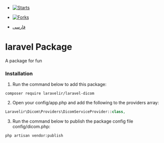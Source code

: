 - [![Starts](https://img.shields.io/github/stars/laravelir/laravel-dicom?style=flat&logo=github)](https://github.com/laravelir/laravel-dicom/forks)
- [![Forks](https://img.shields.io/github/forks/laravelir/laravel-dicom?style=flat&logo=github)](https://github.com/laravelir/laravel-dicom/stargazers)

- [فارسی](README.md)

# laravel Package

A package for fun

### Installation

1. Run the command below to add this package:

```
composer require laravelir/laravel-dicom
```

2. Open your config/app.php and add the following to the providers array:

```php
Laravelir\Dicom\Providers\DicomServiceProvider::class,
```

3. Run the command below to publish the package config file config/dicom.php:

```
php artisan vendor:publish
```
